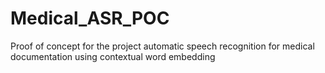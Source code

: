# Medical_ASR_POC
Proof of concept for the project automatic speech recognition for medical documentation using contextual word embedding

